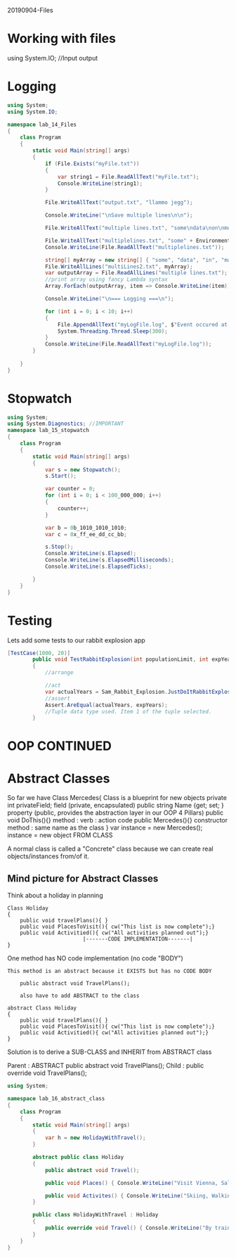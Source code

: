 20190904-Files

# Working with files

using System.IO; //Input output

# Logging

```cs
using System;
using System.IO;

namespace lab_14_Files
{
    class Program
    {
        static void Main(string[] args)
        {
            if (File.Exists("myFile.txt"))
            {
                var string1 = File.ReadAllText("myFile.txt");
                Console.WriteLine(string1);
            }

            File.WriteAllText("output.txt", "llammo jegg");

            Console.WriteLine("\nSave multiple lines\n\n");

            File.WriteAllText("multiple lines.txt", "some\ndata\non\nmultiple\nlines\n");

            File.WriteAllText("multiplelines.txt", "some" + Environment.NewLine + "new" + Environment.NewLine + "lines");
            Console.WriteLine(File.ReadAllText("multiplelines.txt"));

            string[] myArray = new string[] { "some", "data", "in", "many", "lines"};
            File.WriteAllLines("multiLines2.txt", myArray);
            var outputArray = File.ReadAllLines("multiple lines.txt");
            //print array using fancy Lambda syntax
            Array.ForEach(outputArray, item => Console.WriteLine(item));

            Console.WriteLine("\n=== Logging ===\n");

            for (int i = 0; i < 10; i++)
            {
                File.AppendAllText("myLogFile.log", $"Event occured at time: {DateTime.Now}");
                System.Threading.Thread.Sleep(300);
            }
            Console.WriteLine(File.ReadAllText("myLogFile.log"));
        }
            
    }
}
```

# Stopwatch
```cs
using System;
using System.Diagnostics; //IMPORTANT
namespace lab_15_stopwatch
{
    class Program
    {
        static void Main(string[] args)
        {
            var s = new Stopwatch();
            s.Start();

            var counter = 0;
            for (int i = 0; i < 100_000_000; i++)
            {
                counter++;
            }

            var b = 0b_1010_1010_1010;
            var c = 0x_ff_ee_dd_cc_bb;

            s.Stop();
            Console.WriteLine(s.Elapsed);
            Console.WriteLine(s.ElapsedMilliseconds);
            Console.WriteLine(s.ElapsedTicks);

        }
    }
}
```

# Testing

Lets add some tests to our rabbit explosion app

```cs
[TestCase(1000, 20)]
        public void TestRabbitExplosion(int populationLimit, int expYears)
        {
            //arrange 

            //act
            var actualYears = Sam_Rabbit_Explosion.JustDoItRabbitExplosion.RabbitExponentialGrowth(populationLimit).ToTuple().Item1;
            //assert
            Assert.AreEqual(actualYears, expYears);
            //Tuple data type used. Item 1 of the tuple selected.
        }
```

# OOP CONTINUED

# Abstract Classes

So far we have
	Class Mercedes{						Class is a blueprint for new objects
	private int privateField;			field (private, encapsulated)
	public string Name {get; set; }		property (public, provides the abstraction layer in our OOP 4 Pillars)
	public void DoThis(){}				method : verb : action code
	public Mercedes(){}					constructor method : same name as the class
}
var instance = new Mercedes(); 			instance = new object FROM CLASS

A normal class is called a "Concrete" class because we can create real objects/instances from/of it. 

## Mind picture for Abstract Classes

Think about a holiday in planning

	Class Holiday
	{
		public void travelPlans(){ }
		public void PlacesToVisit(){ cw("This list is now complete");}
		public void Activitied(){ cw("All activities planned out");}
							|-------CODE IMPLEMENTATION-------|
	}

One method has NO code implementation (no code "BODY")

	This method is an abstract because it EXISTS but has no CODE BODY

		public abstract void TravelPlans();

		also have to add ABSTRACT to the class

	abstract Class Holiday
	{
		public void travelPlans(){ }
		public void PlacesToVisit(){ cw("This list is now complete");}
		public void Activitied(){ cw("All activities planned out");}
	}

Solution is to derive a SUB-CLASS and INHERIT from ABSTRACT class

Parent : ABSTRACT 		public abstract void TravelPlans();
Child : 				public override void TravelPlans();

```cs
using System;

namespace lab_16_abstract_class
{
    class Program
    {
        static void Main(string[] args)
        {
            var h = new HolidayWithTravel();
        }

        abstract public class Holiday
        {
            public abstract void Travel();

            public void Places() { Console.WriteLine("Visit Vienna, Salzburg"); }

            public void Activites() { Console.WriteLine("Skiing, Walking, Fishing"); }
        }

        public class HolidayWithTravel : Holiday
        {
            public override void Travel() { Console.WriteLine("By train, eurostar, hire a car"); }
        }
    }
}
```